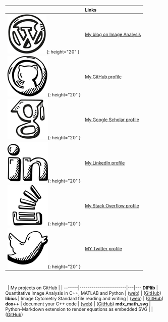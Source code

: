 &nbsp; | Links
-------|:-------
![](wordpress.svg){: height="20" }      | [My blog on Image Analysis](https://www.crisluengo.net)
![](github.svg){: height="20" }         | [My GitHub profile](https://github.com/crisluengo)
![](google_scholar.svg){: height="20" } | [My Google Scholar profile](http://scholar.google.com/citations?user=SM3nQwYAAAAJ&hl=en)
![](linkedin.svg){: height="20" }       | [My LinkedIn profile](https://www.linkedin.com/in/crisluengo)
![](stack_overflow.svg){: height="20" } | [My Stack Overflow profile](https://stackoverflow.com/users/7328782/cris-luengo)
![](twitter.svg){: height="20" }        | [MY Twitter profile](https://twitter.com/TheDIPlibGuy)

&nbsp;

&nbsp; | My projects on GitHub |   |
-------|-----------------------|---|---
**DIPlib** | Quantitative Image Analysis in C++, MATLAB and Python | ([web](https://diplib.org)) | ([GitHub](https://github.com/DIPlib/diplib))
**libics** | Image Cytometry Standard file reading and writing | ([web](https://svi-opensource.github.io/libics/)) | ([GitHub](https://github.com/svi-opensource/libics))
**dox++**  | document your C++ code | ([web](https://crisluengo.github.io/doxpp/)) | ([GitHub](https://github.com/crisluengo/doxpp))
**mdx\_math\_svg** | Python-Markdown extension to render equations as embedded SVG | | ([GitHub](https://github.com/crisluengo/mdx_math_svg))

